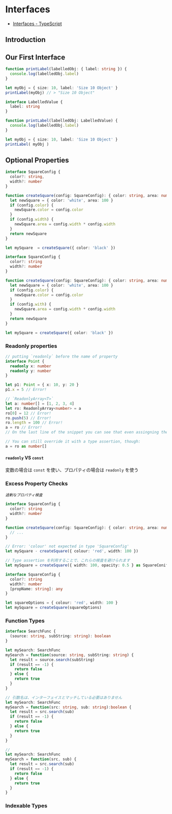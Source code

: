 # Interfaces
- [Interfaces - TypeScript](https://www.typescriptlang.org/docs/handbook/interfaces.html)

## Introduction

## Our First Interface

```typescript
function printLabel(labelledObj: { label: string }) {
  console.log(labelledObj.label)
}

let myObj = { size: 10, label: 'Size 10 Object' }
printLabel(myObj) // > "Size 10 Object"
```

```typescript
interface LabelledValue {
  label: string
}

function printLabel(labelledObj: LabelledValue) {
  console.log(labelledObj.label)
}

let myObj = { size: 10, label: 'Size 10 Object' }
printLabel( myObj )
```

## Optional Properties

```typescript
interface SquareConfig {
  color?: string,
  width?: number
}

function createSquare(config: SquareConfig): { color: string, area: number } {
  let newSquare = { color: 'white', area: 100 }
  if (config.color) {
    newSquare.color = config.color
  }
  if (config.width) {
    newSquare.area = config.width * config.width
  }
  return newSquare
}

let mySquare  = createSquare({ color: 'black' })
```

```typescript
interface SquareConfig {
  color?: string
  width?: number
}

function createSquare(config: SquareConfig): { color: string, area: number} {
  let newSquare = { color: 'white', area: 100 }
  if (config.color) {
    newSquare.color = config.color
  }
  if (config.with) {
    newSquare.area = config.width * config.width
  }
  return newSquare
}

let mySquare = createSquare({ color: 'black' })
```

### Readonly properties

```typescript
// putting `readonly` before the name of property
interface Point {
  readonly x: number
  readonly y: number
}
```

```typescript
let p1: Point = { x: 10, y: 20 }
p1.x = 5 // Error!
```

```typescript
// `ReadonlyArray<T>`
let a: number[] = [1, 2, 3, 4]
let ro: ReadonlyArray<number> = a
ro[0] = 12 // Error!
ro.push(5) // Error!
ro.length = 100 // Error!
a = ro // Error!
// On the last line of the snippet you can see that even assingning the entire ReadonlyArray back to normal array is illegal.
```

```typescript
// You can still override it with a type assertion, though:
a = ro as number[]
```

#### `readonly` VS `const`
変数の場合は `const` を使い、プロパティの場合は `readonly` を使う

### Excess Property Checks
<sup>_過剰なプロパティ検査_</sup>

```typescript
interface SquareConfig {
  color?: string
  width?: number
}

function createSquare(config: SquareConfig): { color: string, area: number } {
  // ...
}

// Error: 'colour' not expected in type 'SquareConfig'
let mySquare - createSquare({ colour: 'red', width: 100 })
```

```typescript
// Type assertion を利用することで、これらの検査を避けられます
let mySquare = createSquare({ width: 100, opacity: 0.5 } as SquareConifg) <-
```

```typescript
interface SquareConfig {
  color?: string
  width?: number
  [propName: string]: any
}
```

```typescript
let squareOptions = { colour: 'red', width: 100 }
let mySquare = createSquare(squareOptions)
```

### Function Types

```typescript
interface SearchFunc {
  (source: string, subString: string): boolean
}
```

```typescript
let mySearch: SearchFunc
mySearch = function(source: string, subString: string) {
  let result = source.search(subString)
  if (result == -1) {
    return false
  } else {
    return true
  }
}
```

```typescript
// 引数名は、インターフェイスとマッチしている必要はありません
let mySearch: SearchFunc
mySearch = function(src: string, sub: string):boolean {
  let result = src.search(sub)
  if (result == -1) {
    return false
  } else {
    return true
  }
}
```

```typescript
// 
let mySearch: SearchFunc
mySearch = function(src, sub) {
  let result = src.search(sub)
  if (result == -1) {
    return false
  } else {
    return true
  }
}
```

### Indexable Types

